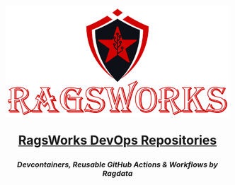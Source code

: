 <h1 align="center">

<img src="https://raw.githubusercontent.com/Ragdata/media/master/project/ragsworks/Social-800x400.png" alt="RagsWorks - Reusable Actions and Workflows" />

[RagsWorks DevOps Repositories](https://github.com/ragsworks)

</h1>

<h3 align="center"><em>
Devcontainers, Reusable GitHub Actions & Workflows by Ragdata
</em></h3>
